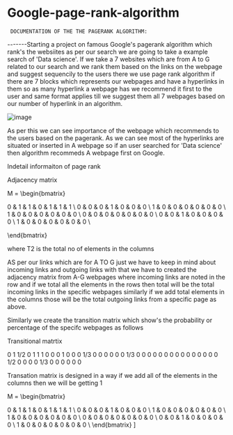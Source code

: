 # Google-page-rank-algorithm
     DOCUMENTATION OF THE THE PAGERANK ALGORITHM:

-------Starting a project on famous Google's pagerank algorithm which rank's the websiites as per our search we are going to take a example search of 'Data science'.
If we take a 7 websites which are from A to G related to our search and we rank them based on the links on the webpage and suggest sequencily to the users there we use page rank algorithm if there are 7 blocks
which represents our webpages and have a hyperlinks in them so as  many hyperlink a webpage has we recommend it first to the user and same format applies till we suggest them all 7 webpages based on our number of hyperlink in an algorithm.

![image](https://github.com/user-attachments/assets/7ddce9f5-127f-4581-9b08-b75c6e6121ff)

As per this we can see importance of the webpage which recommends to the users based on the pagerank. As we can see most of the hyperlinks are situated or inserted in A webpage so if an user searched for 'Data science' then algorithm recommeds A webpage first on Google.

Indetail informaiton of page rank


Adjacency matrix

M = \begin{bmatrix}

  0 & 1 & 1 & 0 & 1 & 1 & 1 \\
  0 & 0 & 0 & 1 & 0 & 0 & 0 \\
  1 & 0 & 0 & 0 & 0 & 0 & 0 \\
  1 & 0 & 0 & 0 & 0 & 0 & 0 \\
  0 & 0 & 0 & 0 & 0 & 0 & 0 \\
  0 & 0 & 1 & 0 & 0 & 0 & 0 \\
  1 & 0 & 0 & 0 & 0 & 0 & 0 \\
  
\end{bmatrix}

where T2 is the total no of elements in the columns
 
AS per our links which are for A TO G just we have to keep in mind about incoming links and outgoing links with that we have to created the adjacency matrix from A-G webpages  where incoming links are noted in
the row and if we total all the elements in the rows then total will be the total incoming links in the specific webpages similarly if we add total elements in the  columns those will be the  total outgoing links
from a specific page as above. 

Similarly we create the transition matrix which show's the probability or percentage of the specifc webpages as follows

Transitional matrtix
    
0   1 1/2 0 1 1 1
0   0  0  1 0 0 0
1/3 0  0  0 0 0 0
1/3 0  0  0 0 0 0
0   0  0  0 0 0 0
0   0 1/2 0 0 0 0
1/3 0  0  0 0 0 0

Transation matrix is designed in a way if we add all of the elements in the columns then we will be getting 1




M = \begin{bmatrix}

  0 & 1 & 1 & 0 & 1 & 1 & 1 \\
  0 & 0 & 0 & 1 & 0 & 0 & 0 \\
  1 & 0 & 0 & 0 & 0 & 0 & 0 \\
  1 & 0 & 0 & 0 & 0 & 0 & 0 \\
  0 & 0 & 0 & 0 & 0 & 0 & 0 \\
  0 & 0 & 1 & 0 & 0 & 0 & 0 \\
  1 & 0 & 0 & 0 & 0 & 0 & 0 \\
\end{bmatrix}
\]


